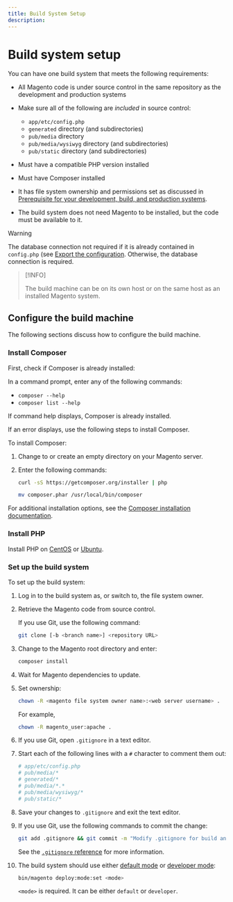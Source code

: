 ```yaml
---
title: Build System Setup
description:
---
```


# Build system setup

You can have one build system that meets the following requirements:

- All Magento code is under source control in the same repository as the development and production systems
- Make sure all of the following are _included_ in source control:

  -  `app/etc/config.php`
  -  `generated` directory (and subdirectories)
  -  `pub/media` directory
  -  `pub/media/wysiwyg` directory (and subdirectories)
  -  `pub/static` directory (and subdirectories)

-  Must have a compatible PHP version installed
-  Must have Composer installed
-  It has file system ownership and permissions set as discussed in [Prerequisite for your development, build, and production systems](../deployment/technical-details.md).
-  The build system does not need Magento to be installed, but the code must be available to it.

>[!WARNING]
>
>The database connection not required if it is already contained in `config.php` (see [Export the configuration](../cli/export-configuration.md). Otherwise, the database connection is required.

>[!INFO]
>
>The build machine can be on its own host or on the same host as an installed Magento system.

## Configure the build machine

The following sections discuss how to configure the build machine.

### Install Composer

First, check if Composer is already installed:

In a command prompt, enter any of the following commands:

-  `composer --help`
-  `composer list --help`

If command help displays, Composer is already installed.

If an error displays, use the following steps to install Composer.

To install Composer:

1. Change to or create an empty directory on your Magento server.

1. Enter the following commands:

   ```bash
   curl -sS https://getcomposer.org/installer | php
   ```

   ```bash
   mv composer.phar /usr/local/bin/composer
   ```

For additional installation options, see the [Composer installation documentation][composer].

### Install PHP

Install PHP on [CentOS][] or [Ubuntu][].

### Set up the build system

To set up the build system:

1. Log in to the build system as, or switch to, the file system owner.
1. Retrieve the Magento code from source control.

   If you use Git, use the following command:

   ```bash
   git clone [-b <branch name>] <repository URL>
   ```

1. Change to the Magento root directory and enter:

   ```bash
   composer install
   ```

1. Wait for Magento dependencies to update.
1. Set ownership:

   ```bash
   chown -R <magento file system owner name>:<web server username> .
   ```

   For example,

   ```bash
   chown -R magento_user:apache .
   ```

1. If you use Git, open `.gitignore` in a text editor.
1. Start each of the following lines with a `#` character to comment them out:

   ```conf
   # app/etc/config.php
   # pub/media/*
   # generated/*
   # pub/media/*.*
   # pub/media/wysiwyg/*
   # pub/static/*
   ```

1. Save your changes to `.gitignore` and exit the text editor.
1. If you use Git, use the following commands to commit the change:

   ```bash
   git add .gitignore && git commit -m "Modify .gitignore for build and production"
   ```

   See the [`.gitignore` reference](../reference/config-reference-gitignore.md) for more information.

1. The build system should use either [default mode](../bootstrap/application-modes.md#default-mode) or [developer mode](../bootstrap/application-modes.md#developer-mode):

   ```bash
   bin/magento deploy:mode:set <mode>
   ```

   `<mode>` is required. It can be either `default` or `developer`.

<!-- Link Definitions -->

[CentOS]: https://wiki.centos.org/HowTos/php7
[composer]: https://getcomposer.org/download/
[Ubuntu]: https://help.ubuntu.com/lts/serverguide/php.html
